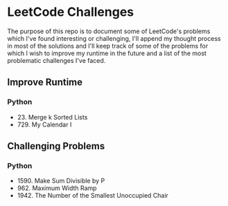 # LeetCode Challenges

The purpose of this repo is to document some of LeetCode's problems which I've found interesting or challenging, I'll append my thought process in most of the solutions and I'll keep track of some of the problems for which I wish to improve my runtime in the future and a list of the most problematic challenges I've faced.

## Improve Runtime
### Python
- 23\. Merge k Sorted Lists
- 729\. My Calendar I

## Challenging Problems
### Python
- 1590\. Make Sum Divisible by P
- 962\. Maximum Width Ramp
- 1942\. The Number of the Smallest Unoccupied Chair